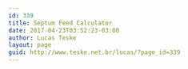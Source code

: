 ```yaml
---
id: 339
title: Septum Feed Calculator
date: 2017-04-23T03:52:23-03:00
author: Lucas Teske
layout: page
guid: http://www.teske.net.br/lucas/?page_id=339
---
```

